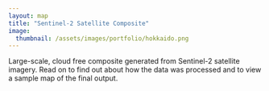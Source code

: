 ```yaml
---
layout: map
title: "Sentinel-2 Satellite Composite"
image:
  thumbnail: /assets/images/portfolio/hokkaido.png
---
```


Large-scale, cloud free composite generated from Sentinel-2 satellite imagery. Read on to find out about how the data was processed and to view a sample map of the final output.